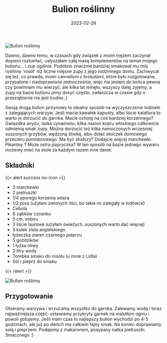 ﻿---
title: "Bulion roślinny"
date: 2023-02-26
categories:
- zupy
tags:
- bulion
- wegańskie
- jarzyny

thumbnailImagePosition: "top"
---
![Bulion roślinny](/img/Bulion-roslinny/Bulion-roslinny-1.JPG)

Dawno, dawno temu, w czasach gdy związek z moim mężem zaczynał dopiero rozkwitać, usłyszałam całą masę komplementów na temat mojego bulionu... i zup ogólnie. Podobno znacznie bardziej smakował mu mój roślinny 'rosół' niż liczne mięsne zupy z jego rodzinnego domu. Zachwycał się też, co prawda, moim cannelloni z brokułami, które było rozgotowane, przypalone i niedoprawione jednocześnie, więc nie jestem do końca pewna czy powinnam mu wierzyć, ale kilka lat minęło, wszyscy dalej żyjemy, a zupy na bazie bulionu jemy dosyć często, zwłaszcza w czasie gdy o przeziębienie nie jest trudno ;)
<!--more-->

Swoją drogą bulion jarzynowy to idealny sposób na wyczyszczenie lodówki z zalegających warzyw. Jeśli macie kawałek kapusty, albo liście kalafiora to warto je dorzucić do garnka. Macie ochotę na coś bardziej korzennego? Gwiazdka anyżu, laska cynamonu, kilka nasion kopru włoskiego całkowicie odmienią smak zupy. Można dorzucić też kilka namoczonych wcześniej suszonych grzybów, wędzoną śliwkę, albo dolać słoiczek domowego przecieru pomidorowego. Ma być słodszy? Dodajcie więcej marchewki. Pikantny ? Może ostra papryczka? W ten sposób na bazie jednego wywaru możemy mieć na stole za każdym razem inne danie. 

## Składniki
{{< alert success no-icon >}}
- 3 marchewki
- 2 pietruszki 
- 1/4 sporego korzenia selera 
- 1/2 pora (użyłam zielonych liści, bo takie mi zalegały w lodówce)
- Cebula
- 8 ząbków czosnku
- 5 cm. imbiru
- 3 liście laurowe (użyłam świeżych, suszonych warto dać więcej)
- 5 kulek ziela angielskiego 
- łyżeczka ziaren czarnego pieprzu
- 5 goździków 
- 1 łyżka oliwy
- 2 litry wody
- Torebka smaku do rosołu (u mnie z Lidla)
- Sól i pieprz do smaku


{{< /alert >}}

![Bulion roślinny](/img/Bulion-roslinny/Bulion-roslinny-2.JPG)
## Przygotowanie
Obieramy warzywa i wrzucamy wszystko do garnka. Zalewamy wodą i teraz najważniejsza część: ustawiamy przykryty garnek na malutkim ogniu i powoli gotujemy. Jeśli mam czas to najlepszy bulion wychodzi po 4-5 godzinach, ale już po dwóch ma całkiem fajny smak. Na koniec doprawiamy solą i pieprzem. Podajemy z makaronem, posypany natka pietruszki.
Smacznego :)


